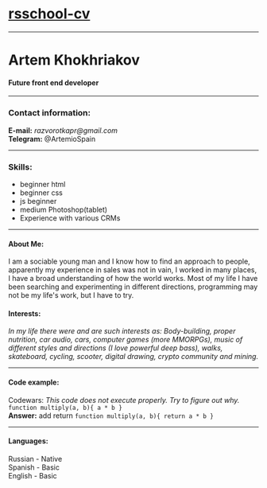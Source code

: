 # [rsschool-cv](https://github.com/Rockatez)
___
# Artem Khokhriakov
#### Future front end developer 
---
### Contact information:
**E-mail:** _razvorotkapr@gmail.com_\
**Telegram:** @ArtemioSpain

---
### Skills:
* beginner html
* beginner css
* js beginner
* medium Photoshop(tablet)
* Experience with various CRMs
---
#### About Me:
I am a sociable young man and I know how to find an approach to people, apparently my experience in sales was not in vain, I worked in many places, I have a broad understanding of how the world works.
Most of my life I have been searching and experimenting in different directions, programming may not be my life's work, but I have to try.

#### Interests:
*In my life there were and are such interests as:
Body-building,
proper nutrition, car audio, cars, computer games (more MMORPGs), music of different styles and directions (I love powerful deep bass), walks, skateboard, cycling,
scooter, digital drawing, crypto community and mining.*
___
#### Code example:
Codewars: *This code does not execute properly. Try to figure out why.*\
    `function multiply(a, b){
       a * b
    }`\
**Answer:** add return
`function multiply(a, b){
  return a * b
}`
___
#### Languages:
Russian - Native\
Spanish - Basic\
English - Basic